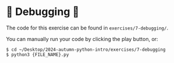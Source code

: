 # 📕 Debugging 🌟
The code for this exercise can be found in `exercises/7-debugging/`.

You can manually run your code by clicking the play button, or:
```
$ cd ~/Desktop/2024-autumn-python-intro/exercises/7-debugging
$ python3 {FILE_NAME}.py
```
